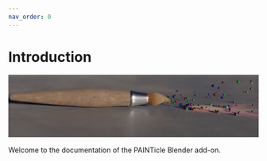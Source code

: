 ```yaml
---
nav_order: 0
---
```

# Introduction

![](images//logo.jpg)

Welcome to the documentation of the PAINTicle Blender add-on.
